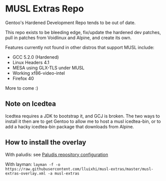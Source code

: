 # MUSL Extras Repo

Gentoo's Hardened Development Repo tends to be out of date.

This repo exists to be bleeding edge, fix/update the hardened dev patches,
pull in patches from Voidlinux and Alpine, and create its own.

Features currently not found in other distros that support MUSL include:
* GCC 5.2.0 (Hardened)
* Linux Headers 4.1
* MESA using GLX-TLS under MUSL
* Working xf86-video-intel
* Firefox 40

More to come :)

## Note on Icedtea
Icedtea requires a JDK to bootstrap it, and GCJ is broken.
The two ways to install it then are to get Gentoo to allow me to host a musl
icedtea-bin, or to add a hacky icedtea-bin package that downloads from Alpine.

## How to install the overlay

With paludis: see [Paludis repository configuration](http://paludis.exherbo.org/configuration/repositories/index.html)

With layman:
```layman -f -o https://raw.githubusercontent.com/lluixhi/musl-extras/master/musl-extras-overlay.xml -a musl-extras```
